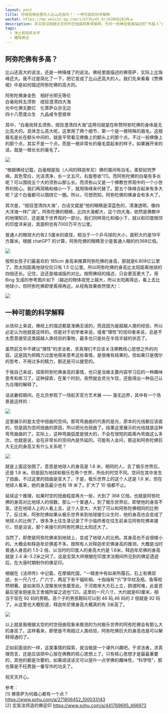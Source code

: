 ```yaml
---
layout: post
title: 你相信佛经里的人比山还高吗？｜一种可能的科学解释
wechat: https://mp.weixin.qq.com/s/kY3ky45_brj63NXQjBjMLw
description: 本文尝试根据太空的时空扭曲现象来解释，为何一些佛经里面描述的“外星人”会非常高大，甚至比山还要高许多倍。这些巨型的“外星人”会是真的吗？
tags:
  - 净土和临终关怀
  - 趣味佛法
---
```


## 阿弥陀佛有多高？

比山还高大的说法，还是一种降维了的说法。佛经里面描述的佛菩萨，实际上比珠峰还大。我不过是简化了一下，把它变成了比山还高大的人。我们先来看看《赞佛偈》中是如何描述阿弥陀佛的高大的。

阿弥陀佛身金色　相好光明无等伦 <br>
白毫宛转五须弥　绀目澄清四大海 <br>
光中化佛无数亿　化菩萨众亦无边 <br>
四十八愿度众生　九品咸令登彼岸 <br>

其中，“白毫宛转五须弥，绀目澄清四大海”这两句就是在称赞阿弥陀佛的身体是无比高大的。具体怎么高大呢，这里用了两个细节，第一个是一根特殊的眉毛。这根眉毛是长在额头中间的，就是平常看见佛像上的额头上的那个点。不过一般佛像上的那个点，其实不是一个点，而是一根非常长的毫毛盘起来的样子。如果展开来的话，就是一根长长的毫毛了。

![](../images/2023-09-28-20-25-47.png)

“根据佛经记载，白毫相是指（人间的释迦牟尼）佛的眉间有白毛，柔软如兜罗绵，其色雪白，光洁清净，长一丈五尺，右旋卷收”[1]。而阿弥陀佛的白毫有多长呢？可以围绕五个大的须弥山那么长。而须弥山又是一个佛教世界观中的一个小世界的核心。我们再简略和缩小一下，就用珠峰来代替了。那五个珠峰合起来有多大呢？这个白毫都可以围绕它一圈。所以，可想而知，阿弥陀佛的佛身会有多大了。

其次是，“绀目澄清四大海”，白话文就是“他的眼睛是深蓝色的，清澈透明，像四大洋海一样广阔”。阿弥陀佛的眼睛，比四大海都大，这个四大海，依然是佛教中的地理知识，还是属于世界观的一部分。我们同样简化和缩小下，就以和印度相邻的印度洋来说，其面积也有7000万平方公里。

普通人的眼球大约有2.5厘米的直径，相当于一个乒乓球的大小，面积大约是19平方厘米。根据 chatGPT 的计算，阿弥陀佛的眼睛至少是普通人眼的约368亿倍。

![](../images/2023-09-28-22-06-14.png)

按照女孩子们最喜欢的 185cm 身高来推算阿弥陀佛的身高，那就是6.808亿公里了。而太阳距离地球仅仅只有 1.5 亿公里。所以阿弥陀佛的身高比太阳距离地球的四倍还长。记住，这还是缩减版的对比。按照佛经的描述，只会更高更大了。用 Bing 生成的参考图片如下（越近的物体视觉上越大，所以太阳离得远，看上去比地球小，但阿弥陀佛即使离得再远，从视角效果依然很大）：

![](../images/2023-09-28-22-19-44.png)

## 一种可能的科学解释

从信仰上来说，佛经上的描述都是准确无误的，而且因为是超越人类的经验，所以必定认为他就是这样的。但是对于初学者来说，或者“理性”的信仰者来说，总是不太愿意接受这类超越人类经验的事物，最多也只是处在半信半疑的状态了。

虽然前文中不建议“理性”的求法者，求真理们不应该关注佛教核心思想之外的内容。这是因为把精力过度地用来思考这些事情，是很难有结果的。但如果只是偶尔的思考，不用过多的精力，那还是可以接受的。

于我自己来说，探索阿弥陀佛身高的事情，也只是当做主要内容学习后的一种趣味思考和练习了。这种探索，在某个时刻，突然就会灵光乍现，还能得出一种自己认为合理的解释了。

话说暑假期间，在北京参观了一场航天官方艺术展 —— 漫无边界，其中有一个场景是这样的：

![](../images/2023-09-28b.png)

这里展示的是太空中扭曲的空间。那弯弯曲曲的代表的是光，原本的光线都应该直的，但是因为空间扭曲的原因，所以把光也扭曲了。结果这里展示的光线就是这种弯弯曲曲的了。实际上，这种弯曲弧度是很大的，不会在很短的距离內弯曲这么多次。也就是说，会在非常长的空间內是外延的。可能有人会问，那这和阿弥陀佛巨大无比的身高又有什么关系呢？

![](../images/2023-09-28a.png)

就是上面这张图了。意思是地球人的身高是 1.8 米，相同的人，去了极乐世界后，还是 1.8 米。但是因为地球和极乐在两个世界，所处的时空不同。空间在其中发生了扭曲，不过这里的扭曲是变大了。于是，极乐世界上的这个人还是 1.8 米，但在地球人看来，她的身高最少也有 18 米了。扩大了 10 倍都不止。

延续这个推理，如果时空的扭曲程度再大一些，大到了 368 亿倍。也就是阿弥陀佛的身高对比地球人的倍数。那么一个普通人，到了极乐世界后，即使他的身高不变。还在地球人上的人看上去，这个人变大，大到了可以和阿弥陀佛相同的比例了。反过来，阿弥陀佛如果从极乐世界来到地球接引众生时，他的身高也会变成了地球人的比例了。很多净土往生录记录了不少临终者在往生前亲见阿弥陀佛来接引，但是没说，那个来接引的阿弥陀佛比太阳还大了。

当然了，即使是阿弥陀佛来到地球上，变成了地球人的比例。其身高也不会很矮小的。大概会和释迦牟尼佛差不多。按照有人对释迦牟尼佛身高的推测，大概是当时普通人身高的 1.5-2 倍，以当时的印度人的身高大约是 1.6米，释迦牟尼佛的身高就是 2.4 米-3.2米之间了。这是玄奘大师根据在印度求法期间所见到的佛足遗迹后，在大唐时期制作的佛足印。

根据在《法师传》中记载，在摩揭陀国，“一精舍中有如来所履石，石上有佛双迹，长一尺八寸，广六寸，两足下有千辐轮相，十指端有“卐”字华纹及瓶、鱼等皎然明著。是如来将入涅槃发吠舍厘至此。于河南岸大方石上立，顾谓阿难，此是吾最后望金刚座及王舍城所留之迹也”[2]。这里的一尺八寸，大约就是60厘米，相当于现在 92 码的男鞋。高个子的男孩鞋码可以到 46 码,46 码的 2 倍就是 92 码了。从这里也大概知道，释迦牟尼佛身高大概真的有 3米高了。

![](../images/2023-09-28-23-05-40.png)

以上就是我根据太空的时空扭曲现象来推测的为何极乐世界的阿弥陀佛会有那么大的身高了。这样看来，即使是不用超过人类经验，阿弥陀佛巨大的身高也是可以解释得通的了。

正如前面说的一样，这类事情的探索，就当做是一个课外兴趣吧。于求法者，求真理而言，还是应该把中心放在佛教的核心思想上了。只有核心思想才是最最重要的，其他的都是次要的。如果阅读该文可以提升一点学佛的趣味性，“科学性”，那也算是不枉费我一番写作的功夫了。

祝天天开心。

参考：<br>
[1] 佛菩萨为何眉心都有一个点？ https://www.sohu.com/a/271806452_100033143 <br>
[2] 玄奘法师造的佛足印  https://www.sohu.com/a/441769695_466973

